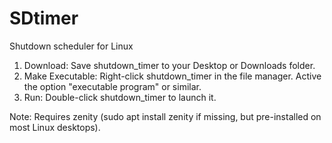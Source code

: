 # SDtimer
Shutdown scheduler for Linux

1. Download: Save shutdown_timer to your Desktop or Downloads folder.
2. Make Executable:
        Right-click shutdown_timer in the file manager.
        Active the option "executable program" or similar.
3. Run: Double-click shutdown_timer to launch it.


Note: Requires zenity (sudo apt install zenity if missing, but pre-installed on most Linux desktops).

